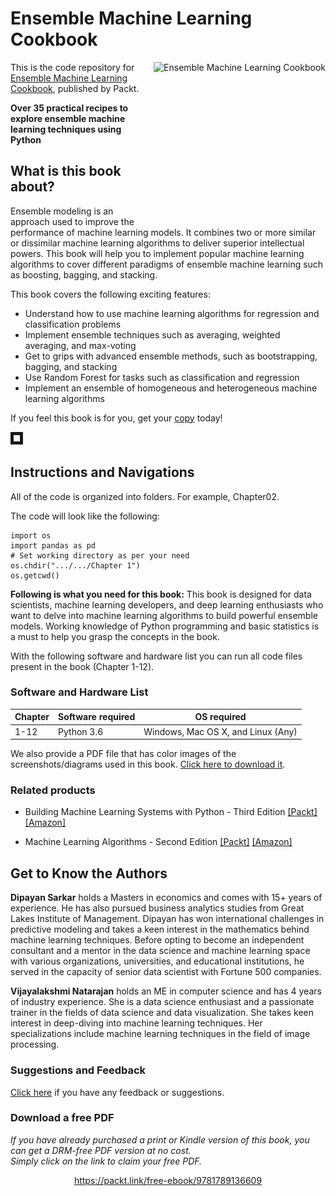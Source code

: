 


# Ensemble Machine Learning Cookbook

<a href="https://www.packtpub.com/big-data-and-business-intelligence/ensemble-machine-learning-cookbook?utm_source=github&utm_medium=repository&utm_campaign=9781789136609"><img src="https://dz13w8afd47il.cloudfront.net/sites/default/files/imagecache/ppv4_main_book_cover/9781789136609_cover.png" alt="Ensemble Machine Learning Cookbook" height="256px" align="right"></a>

This is the code repository for [Ensemble Machine Learning Cookbook](https://www.packtpub.com/big-data-and-business-intelligence/ensemble-machine-learning-cookbook?utm_source=github&utm_medium=repository&utm_campaign=9781789136609), published by Packt.

**Over 35 practical recipes to explore ensemble machine learning techniques using Python**

## What is this book about?
Ensemble modeling is an approach used to improve the performance of machine learning models. It combines two or more similar or dissimilar machine learning algorithms to deliver superior intellectual powers. This book will help you to implement popular machine learning algorithms to cover different paradigms of ensemble machine learning such as boosting, bagging, and stacking.

This book covers the following exciting features:
* Understand how to use machine learning algorithms for regression and classification problems
* Implement ensemble techniques such as averaging, weighted averaging, and max-voting
* Get to grips with advanced ensemble methods, such as bootstrapping, bagging, and stacking
* Use Random Forest for tasks such as classification and regression
* Implement an ensemble of homogeneous and heterogeneous machine learning algorithms

If you feel this book is for you, get your [copy](https://www.amazon.com/dp/1789136601) today!

<a href="https://www.packtpub.com/?utm_source=github&utm_medium=banner&utm_campaign=GitHubBanner"><img src="https://raw.githubusercontent.com/PacktPublishing/GitHub/master/GitHub.png" 
alt="https://www.packtpub.com/" border="5" /></a>


## Instructions and Navigations
All of the code is organized into folders. For example, Chapter02.

The code will look like the following:
```
import os
import pandas as pd
# Set working directory as per your need
os.chdir(".../.../Chapter 1")
os.getcwd()
```

**Following is what you need for this book:**
This book is designed for data scientists, machine learning developers, and deep learning enthusiasts who want to delve into machine learning algorithms to build powerful ensemble models. Working knowledge of Python programming and basic statistics is a must to help you grasp the concepts in the book.	

With the following software and hardware list you can run all code files present in the book (Chapter 1-12).

### Software and Hardware List

| Chapter  | Software required                   | OS required                        |
| -------- | ------------------------------------| -----------------------------------|
| 1-12        | Python 3.6                   | Windows, Mac OS X, and Linux (Any) |


We also provide a PDF file that has color images of the screenshots/diagrams used in this book. [Click here to download it](https://www.packtpub.com/sites/default/files/downloads/9781789136609_ColorImages.pdf).


### Related products <Other books you may enjoy>
* Building Machine Learning Systems with Python - Third Edition [[Packt]](https://www.packtpub.com/big-data-and-business-intelligence/building-machine-learning-systems-python-third-edition?utm_source=github&utm_medium=repository&utm_campaign=9781788623223) [[Amazon]](https://www.amazon.com/dp/1788623223)

* Machine Learning Algorithms - Second Edition [[Packt]](https://www.packtpub.com/big-data-and-business-intelligence/machine-learning-algorithms-second-edition?utm_source=github&utm_medium=repository&utm_campaign=9781789347999) [[Amazon]](https://www.amazon.com/dp/1789347998)

## Get to Know the Authors
**Dipayan Sarkar** holds a Masters in economics and comes with 15+ years of experience. He has also pursued business analytics studies from Great Lakes Institute of Management.
Dipayan has won international challenges in predictive modeling and takes a keen interest in the mathematics behind machine learning techniques. Before opting to become an
independent consultant and a mentor in the data science and machine learning space with various organizations, universities, and educational institutions, he served in the capacity
of senior data scientist with Fortune 500 companies.

**Vijayalakshmi Natarajan** holds an ME in computer science and has 4 years of industry experience. She is a data science enthusiast and a passionate trainer in the fields of data
science and data visualization. She takes keen interest in deep-diving into machine learning techniques. Her specializations include machine learning techniques in the field of image
processing.


### Suggestions and Feedback
[Click here](https://docs.google.com/forms/d/e/1FAIpQLSdy7dATC6QmEL81FIUuymZ0Wy9vH1jHkvpY57OiMeKGqib_Ow/viewform) if you have any feedback or suggestions.
### Download a free PDF

 <i>If you have already purchased a print or Kindle version of this book, you can get a DRM-free PDF version at no cost.<br>Simply click on the link to claim your free PDF.</i>
<p align="center"> <a href="https://packt.link/free-ebook/9781789136609">https://packt.link/free-ebook/9781789136609 </a> </p>